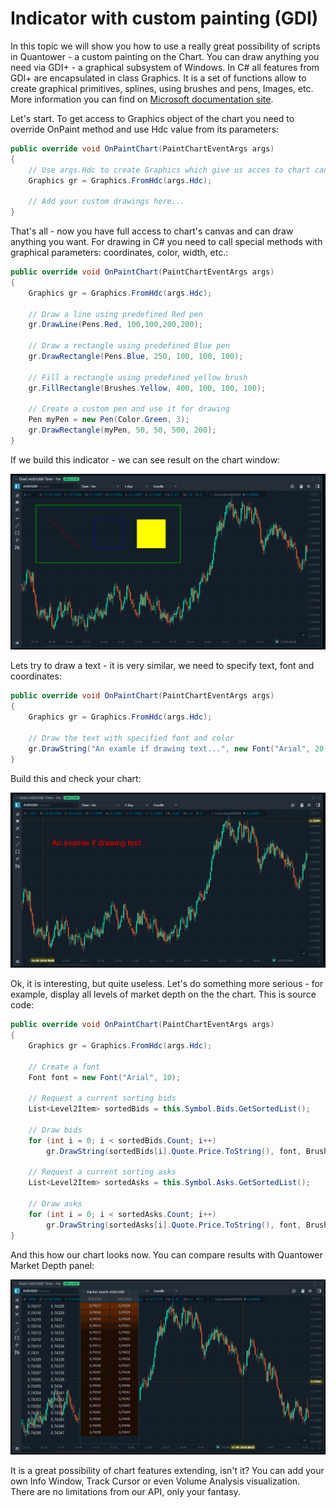 # Indicator with custom painting \(GDI\)

In this topic we will show you how to use a really great possibility of scripts in Quantower - a custom painting on the Chart. You can draw anything you need via GDI+ - a graphical subsystem of Windows. In C\# all features from GDI+ are encapsulated in class Graphics. It is a set of functions allow to create graphical primitives, splines, using brushes and pens, Images, etc. More information you can find on [Microsoft documentation site](https://docs.microsoft.com/ru-ru/dotnet/api/system.drawing.graphics?redirectedfrom=MSDN&view=netframework-4.7.2).

Let's start. To get access to Graphics object of the chart you need to override OnPaint method and use Hdc value from its parameters:

```csharp
public override void OnPaintChart(PaintChartEventArgs args)
{
    // Use args.Hdc to create Graphics which give us acces to chart canvas
    Graphics gr = Graphics.FromHdc(args.Hdc);                        
    
    // Add your custom drawings here...
}
```

That's all - now you have full access to chart's canvas and can draw anything you want. For drawing in C\# you need to call special methods with graphical parameters: coordinates, color, width, etc.:

```csharp
public override void OnPaintChart(PaintChartEventArgs args)
{
    Graphics gr = Graphics.FromHdc(args.Hdc);
            
    // Draw a line using predefined Red pen
    gr.DrawLine(Pens.Red, 100,100,200,200);

    // Draw a rectangle using predefined Blue pen
    gr.DrawRectangle(Pens.Blue, 250, 100, 100, 100);

    // Fill a rectangle using predefined yellow brush
    gr.FillRectangle(Brushes.Yellow, 400, 100, 100, 100);            

    // Create a custom pen and use it for drawing
    Pen myPen = new Pen(Color.Green, 3);
    gr.DrawRectangle(myPen, 50, 50, 500, 200);
}
```

If we build this indicator - we can see result on the chart window:

![Drawing directly on the chart](../.gitbook/assets/primitives.png)

Lets try to draw a text - it is very similar, we need to specify text, font and coordinates:

```csharp
public override void OnPaintChart(PaintChartEventArgs args)
{
    Graphics gr = Graphics.FromHdc(args.Hdc);

    // Draw the text with specified font and color
    gr.DrawString("An examle if drawing text...", new Font("Arial", 20), Brushes.Red, 100, 100);    
}
```

Build this and check your chart:

![Drawing a text](../.gitbook/assets/text.png)

Ok, it is interesting, but quite useless. Let's do something more serious - for example, display all levels of market depth on the the chart. This is source code:

```csharp
public override void OnPaintChart(PaintChartEventArgs args)
{
    Graphics gr = Graphics.FromHdc(args.Hdc);

    // Create a font
    Font font = new Font("Arial", 10);

    // Request a current sorting bids
    List<Level2Item> sortedBids = this.Symbol.Bids.GetSortedList();

    // Draw bids
    for (int i = 0; i < sortedBids.Count; i++)
        gr.DrawString(sortedBids[i].Quote.Price.ToString(), font, Brushes.LightGray, 20, 23 * i + 30);

    // Request a current sorting asks
    List<Level2Item> sortedAsks = this.Symbol.Asks.GetSortedList();

    // Draw asks
    for (int i = 0; i < sortedAsks.Count; i++)
        gr.DrawString(sortedAsks[i].Quote.Price.ToString(), font, Brushes.LightGray, 100, 23 * i + 30);     
}
```

And this how our chart looks now. You can compare results with Quantower Market Depth panel:

![Display bids and asks on the chart](../.gitbook/assets/level2.png)

It is a great possibility of chart features extending, isn't it? You can add your own Info Window, Track Cursor or even Volume Analysis visualization. There are no limitations from our API, only your fantasy.  


